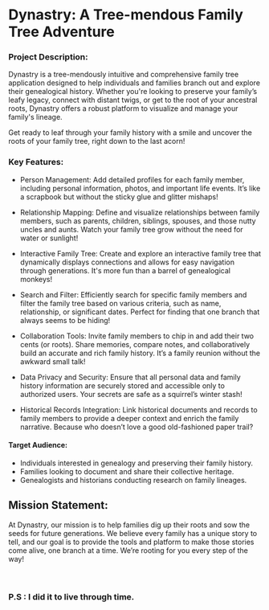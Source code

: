 # Dynastry: A Tree-mendous Family Tree Adventure
### Project Description:

Dynastry is a tree-mendously intuitive and comprehensive family tree application designed to help individuals and families branch out and explore their genealogical history. Whether you're looking to preserve your family’s leafy legacy, connect with distant twigs, or get to the root of your ancestral roots, Dynastry offers a robust platform to visualize and manage your family's lineage.

Get ready to leaf through your family history with a smile and uncover the roots of your family tree, right down to the last acorn!

### Key Features:

- Person Management: Add detailed profiles for each family member, including personal information, photos, and important life events. It’s like a scrapbook but without the sticky glue and glitter mishaps!

- Relationship Mapping: Define and visualize relationships between family members, such as parents, children, siblings, spouses, and those nutty uncles and aunts. Watch your family tree grow without the need for water or sunlight!

- Interactive Family Tree: Create and explore an interactive family tree that dynamically displays connections and allows for easy navigation through generations. It's more fun than a barrel of genealogical monkeys!

- Search and Filter: Efficiently search for specific family members and filter the family tree based on various criteria, such as name, relationship, or significant dates. Perfect for finding that one branch that always seems to be hiding!

- Collaboration Tools: Invite family members to chip in and add their two cents (or roots). Share memories, compare notes, and collaboratively build an accurate and rich family history. It’s a family reunion without the awkward small talk!

- Data Privacy and Security: Ensure that all personal data and family history information are securely stored and accessible only to authorized users. Your secrets are safe as a squirrel’s winter stash!

- Historical Records Integration: Link historical documents and records to family members to provide a deeper context and enrich the family narrative. Because who doesn’t love a good old-fashioned paper trail?

#### Target Audience:

- Individuals interested in genealogy and preserving their family history.
- Families looking to document and share their collective heritage.
- Genealogists and historians conducting research on family lineages.

## Mission Statement:

At Dynastry, our mission is to help families dig up their roots and sow the seeds for future generations. We believe every family has a unique story to tell, and our goal is to provide the tools and platform to make those stories come alive, one branch at a time. We’re rooting for you every step of the way!
<br>
<br>
<br>

### P.S : I did it to live through time.
